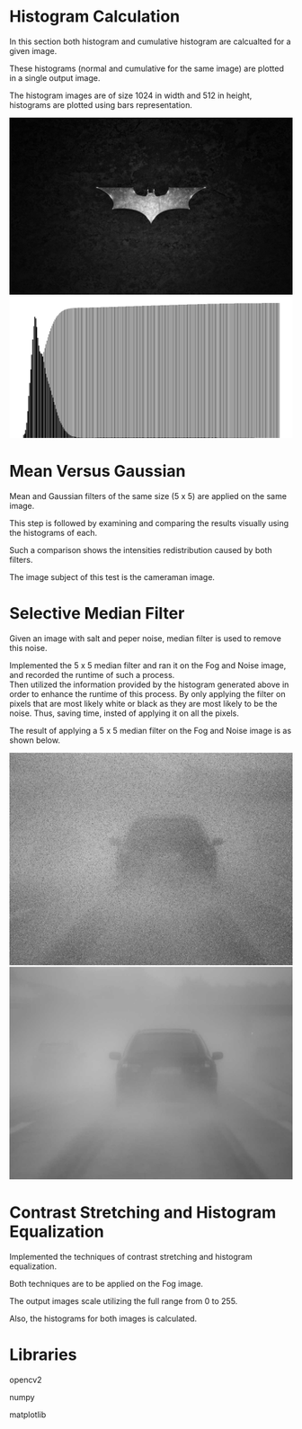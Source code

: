 # Histogram Calculation

In this section both histogram and cumulative histogram are calcualted for a given image. 

These histograms (normal and cumulative for the same image) are plotted in a single output image. 

The histogram images are of size 1024 in width and 512 in height, histograms are plotted using bars representation.

![alt text](https://github.com/abadrawy/HistogramsAndFilters/blob/master/images/bat.png)![alt text](https://github.com/abadrawy/HistogramsAndFilters/blob/master/histograms/batHis.png)



# Mean Versus Gaussian
Mean and Gaussian filters of the same size (5 x 5) are applied on the same image.

This step is followed by examining and comparing the results visually using the histograms of each.

Such a comparison shows the intensities redistribution caused by both filters.

The image subject of this test is the cameraman image.

# Selective Median Filter

Given an image with salt and peper noise, median filter is used to remove this noise.

Implemented the 5 x 5 median filter and ran it on the Fog and Noise image, and recorded the runtime of such a process.  
Then utilized the information provided by the histogram generated above in order to enhance the runtime of this process.
By only applying the filter on pixels that are most likely white or black as they are most likely to be the noise.
Thus, saving time, insted of applying it on all the pixels.

The result of applying a 5 x 5 median filter on the Fog and Noise image is as shown below. 

![alt text](https://github.com/abadrawy/HistogramsAndFilters/blob/master/images/fognoise.png)![alt text](https://github.com/abadrawy/HistogramsAndFilters/blob/master/images/fog.png)





# Contrast Stretching and Histogram Equalization
Implemented the techniques of contrast stretching and histogram equalization.

Both techniques are to be applied on the Fog image.

The output images scale utilizing the full range from 0 to 255.

Also, the histograms for both images is calculated.

# Libraries
opencv2

numpy

matplotlib
